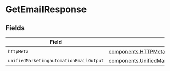 # GetEmailResponse


## Fields

| Field                                                                                                                | Type                                                                                                                 | Required                                                                                                             | Description                                                                                                          |
| -------------------------------------------------------------------------------------------------------------------- | -------------------------------------------------------------------------------------------------------------------- | -------------------------------------------------------------------------------------------------------------------- | -------------------------------------------------------------------------------------------------------------------- |
| `httpMeta`                                                                                                           | [components.HTTPMetadata](../../models/components/httpmetadata.md)                                                   | :heavy_check_mark:                                                                                                   | N/A                                                                                                                  |
| `unifiedMarketingautomationEmailOutput`                                                                              | [components.UnifiedMarketingautomationEmailOutput](../../models/components/unifiedmarketingautomationemailoutput.md) | :heavy_minus_sign:                                                                                                   | N/A                                                                                                                  |